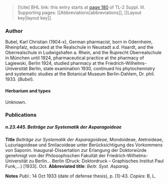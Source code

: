 > [!cite] BHL link: this entry starts at [page 180](https://www.biodiversitylibrary.org/item/103861#page/190/mode/1up) of TL-2 Suppl. III.
> Supporting pages: [[Abbreviations|abbreviations]], [[Layout key|layout key]].

### Author

Bubel, Karl Christian (1904-x), German pharmacist, born in Odernheim, Rheinpfalz, educated at the Realschule in Neustadt a.d. Haardt, and the Oberrealschule in Ludwigshafen a. Rhein, and the Ruprecht Oberrealschule in München until 1924, pharmaceutical practice at the pharmacy of Lagiewski, Berlin 1924, studied pharmacy at the Friedrich-Wilhelms-Universität Berlin, state examination 1930, continued his phytochemistry and systematic studies at the Botanical Museum Berlin-Dahlem, Dr. phil. 1933. (*Bubel*).

#### Herbarium and types

Unknown.

### Publications

##### n.23.445. Beiträge zur Systematik der Asparagoideae

**Title**
*Beiträge zur Systematik der Asparagoideae*, Mondoideae, Aletroideae, Luzuriagoideae und Smilacoideae unter Berücksichtigung des Vorkommens von Saponin. Inaugural-Dissertation zur Erlangung der Doktorwürde genehmigt von der Philosophischen Fakultät der Friedrich-Wilhelms-Universität zu Berlin... Berlin (Druck: Doktordruck – Graphisches Institut Paul Funk,...) \[1933\]. Oct.
**Abbreviated title**: *Beitr. Syst. Asparag.*

**Notes**
*Publ*.: 14 Oct 1933 (date of defense thesis), p. \[1\]-43. *Copies*: B, L.

